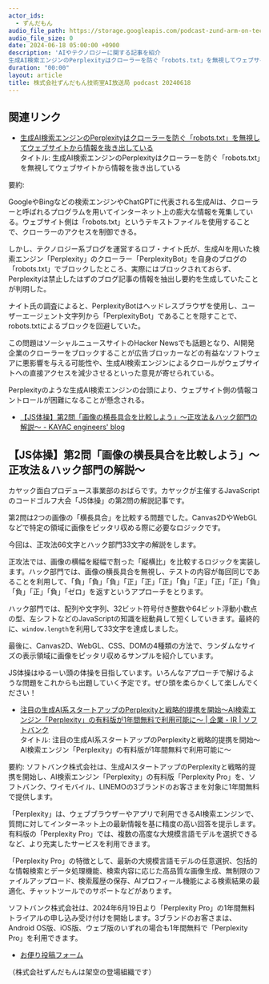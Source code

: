```yaml
---
actor_ids:
  - ずんだもん
audio_file_path: https://storage.googleapis.com/podcast-zund-arm-on-tech/audio/株式会社ずんだもん技術室AI放送局_podcast_20240618.mp3
audio_file_size: 0
date: 2024-06-18 05:00:00 +0900
description: 'AIやテクノロジーに関する記事を紹介  
生成AI検索エンジンのPerplexityはクローラーを防ぐ「robots.txt」を無視してウェブサイトから情報を抜き出している、【JS体操】第2問「画像の横長具合を比較しよう」〜正攻法＆ハック部門の解説〜 - KAYAC engineers blog、注目の生成AI系スタートアップのPerplexityと戦略的提携を開始～AI検索エンジン「Perplexity」の有料版が1年間無料で利用可能に～ | 企業・IR | ソフトバンク、'
duration: "00:00"
layout: article
title: 株式会社ずんだもん技術室AI放送局 podcast 20240618
---
```


## 関連リンク


- [生成AI検索エンジンのPerplexityはクローラーを防ぐ「robots.txt」を無視してウェブサイトから情報を抜き出している](https://gigazine.net/news/20240617-perplexity-ai-lying-user-agent/)  
タイトル: 生成AI検索エンジンのPerplexityはクローラーを防ぐ「robots.txt」を無視してウェブサイトから情報を抜き出している

要約: 

GoogleやBingなどの検索エンジンやChatGPTに代表される生成AIは、クローラーと呼ばれるプログラムを用いてインターネット上の膨大な情報を蒐集している。ウェブサイト側は「robots.txt」というテキストファイルを使用することで、クローラーのアクセスを制御できる。

しかし、テクノロジー系ブログを運営するロブ・ナイト氏が、生成AIを用いた検索エンジン「Perplexity」のクローラー「PerplexityBot」を自身のブログの「robots.txt」でブロックしたところ、実際にはブロックされておらず、Perplexityは禁止したはずのブログ記事の情報を抽出し要約を生成していたことが判明した。

ナイト氏の調査によると、PerplexityBotはヘッドレスブラウザを使用し、ユーザーエージェント文字列から「PerplexityBot」であることを隠すことで、robots.txtによるブロックを回避していた。

この問題はソーシャルニュースサイトのHacker Newsでも話題となり、AI開発企業のクローラーをブロックすることが広告ブロッカーなどの有益なソフトウェアに悪影響を与える可能性や、生成AI検索エンジンによるクロールがウェブサイトへの直接アクセスを減少させるといった意見が寄せられている。

Perplexityのような生成AI検索エンジンの台頭により、ウェブサイト側の情報コントロールが困難になることが懸念される。


- [【JS体操】第2問「画像の横長具合を比較しよう」〜正攻法＆ハック部門の解説〜 - KAYAC engineers' blog](https://techblog.kayac.com/js-taiso-002-commentary-vol1)  
## 【JS体操】第2問「画像の横長具合を比較しよう」〜正攻法＆ハック部門の解説〜

カヤック面白プロデュース事業部のおばらです。カヤックが主催するJavaScriptのコードゴルフ大会「JS体操」の第2問の解説記事です。

第2問は2つの画像の「横長具合」を比較する問題でした。Canvas2DやWebGLなどで特定の領域に画像をピッタリ収める際に必要なロジックです。

今回は、正攻法66文字とハック部門33文字の解説をします。

正攻法では、画像の横幅を縦幅で割った「縦横比」を比較するロジックを実装します。ハック部門では、画像の横長具合を無視し、テストの内容が毎回同じであることを利用して、「負」「負」「負」「正」「正」「正」「負」「正」「正」「正」「負」「負」「正」「負」「ゼロ」を返すというアプローチをとります。

ハック部門では、配列や文字列、32ビット符号付き整数や64ビット浮動小数点の型、左シフトなどのJavaScriptの知識を総動員して短くしていきます。最終的に、`window.length`を利用して33文字を達成しました。

最後に、Canvas2D、WebGL、CSS、DOMの4種類の方法で、ランダムなサイズの表示領域に画像をピッタリ収めるサンプルを紹介しています。

JS体操はゆるーい頭の体操を目指しています。いろんなアプローチで解けるような問題をこれからも出題していく予定です。ぜひ頭を柔らかくして楽しんでください！


- [注目の生成AI系スタートアップのPerplexityと戦略的提携を開始～AI検索エンジン「Perplexity」の有料版が1年間無料で利用可能に～ | 企業・IR | ソフトバンク](https://www.softbank.jp/corp/news/press/sbkk/2024/20240617_01/)  
タイトル: 注目の生成AI系スタートアップのPerplexityと戦略的提携を開始～AI検索エンジン「Perplexity」の有料版が1年間無料で利用可能に～

要約:
ソフトバンク株式会社は、生成AIスタートアップのPerplexityと戦略的提携を開始し、AI検索エンジン「Perplexity」の有料版「Perplexity Pro」を、ソフトバンク、ワイモバイル、LINEMOの3ブランドのお客さまを対象に1年間無料で提供します。

「Perplexity」は、ウェブブラウザーやアプリで利用できるAI検索エンジンで、質問に対してインターネット上の最新情報を基に精度の高い回答を提示します。有料版の「Perplexity Pro」では、複数の高度な大規模言語モデルを選択できるなど、より充実したサービスを利用できます。

「Perplexity Pro」の特徴として、最新の大規模言語モデルの任意選択、包括的な情報検索とデータ処理機能、検索内容に応じた高品質な画像生成、無制限のファイルアップロード、検索履歴の保存、AIプロフィール機能による検索結果の最適化、チャットツールでのサポートなどがあります。

ソフトバンク株式会社は、2024年6月19日より「Perplexity Pro」の1年間無料トライアルの申し込み受け付けを開始します。3ブランドのお客さまは、Android OS版、iOS版、ウェブ版のいずれの場合も1年間無料で「Perplexity Pro」を利用できます。



- [お便り投稿フォーム](https://forms.gle/ffg4JTfqdiqK62qf9)

（株式会社ずんだもんは架空の登場組織です）

